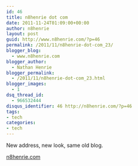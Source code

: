 ```yaml
---
id: 46
title: n8henrie dot com
date: 2011-11-24T01:09:00+00:00
author: n8henrie
layout: post
guid: http://www.n8henrie.com/?p=46
permalink: /2011/11/n8henrie-dot-com_23/
blogger_blog:
  - www.n8henrie.com
blogger_author:
  - Nathan Henrie
blogger_permalink:
  - /2011/11/n8henrie-dot-com_23.html
blogger_images:
  - 1
dsq_thread_id:
  - 966532444
disqus_identifier: 46 http://n8henrie.com/?p=46
tags:
- tech
categories:
- tech
---
```


New address, new look, same old blog.

[n8henrie.com](https://n8henrie.com)
